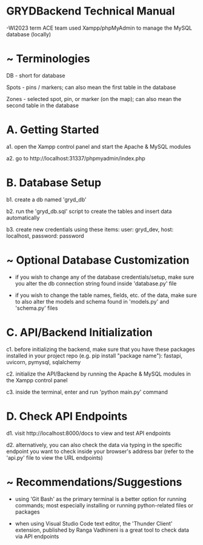 # GRYDBackend Technical Manual

-WI2023 term ACE team used Xampp/phpMyAdmin to manage the MySQL database (locally)

# ~ Terminologies

DB - short for database

Spots - pins / markers; can also mean the first table in the database

Zones - selected spot, pin, or marker (on the map); can also mean the second table in the database

# A. Getting Started

a1. open the Xampp control panel and start the Apache & MySQL modules

a2. go to http://localhost:31337/phpmyadmin/index.php

# B. Database Setup

b1. create a db named 'gryd_db'

b2. run the 'gryd_db.sql' script to create the tables and insert data automatically

b3. create new credentials using these items:
    user: gryd_dev,
    host: localhost,
    password: password

# ~ Optional Database Customization

- if you wish to change any of the database credentials/setup, make sure you alter the db connection string found inside 'database.py' file

- if you wish to change the table names, fields, etc. of the data, make sure to also alter the models and schema found in 'models.py' and 'schema.py' files

# C. API/Backend Initialization

c1. before initializing the backend, make sure that you have these packages installed in your project repo (e.g. pip install "package name"):
    fastapi,
    uvicorn,
    pymysql,
    sqlalchemy

c2. initialize the API/Backend by running the Apache & MySQL modules in the Xampp control panel

c3. inside the terminal, enter and run 'python main.py' command

# D. Check API Endpoints

d1. visit http://localhost:8000/docs to view and test API endpoints

d2. alternatively, you can also check the data via typing in the specific endpoint you want to check inside your browser's address bar (refer to the 'api.py' file to view the URL endpoints)

# ~ Recommendations/Suggestions

- using 'Git Bash' as the primary terminal is a better option for running commands; most especially installing or running python-related files or packages

- when using Visual Studio Code text editor, the 'Thunder Client' extension, published by Ranga Vadhineni is a great tool to check data via API endpoints

